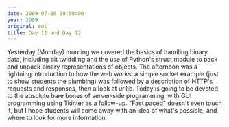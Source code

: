```yaml
---
date: 2009-07-28 09:00:00
year: 2009
original: swc
title: Day 11 and Day 12
---
```

<p>Yesterday (Monday) morning we covered the basics of handling binary data, including bit twiddling and the use of Python's struct module to pack and unpack binary representations of objects.  The afternoon was a lightning introduction to how the web works: a simple socket example (just to show students the plumbing) was followed by a description of HTTP's requests and responses, then a look at urllib.  Today is going to be devoted to the absolute bare bones of server-side programming, with GUI programming using Tkinter as a follow-up.  "Fast paced" doesn't even touch it, but I hope students will come away with an idea of what's possible, and where to look for more information.</p>
